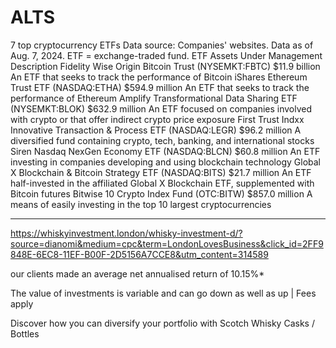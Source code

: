 # ALTS

7 top cryptocurrency ETFs
Data source: Companies' websites. Data as of Aug. 7, 2024. ETF = exchange-traded fund.
ETF	Assets Under Management	Description
Fidelity Wise Origin Bitcoin Trust (NYSEMKT:FBTC)	$11.9 billion	An ETF that seeks to track the performance of Bitcoin
iShares Ethereum Trust ETF (NASDAQ:ETHA)	$594.9 million	An ETF that seeks to track the performance of Ethereum
Amplify Transformational Data Sharing ETF (NYSEMKT:BLOK)	$632.9 million	An ETF focused on companies involved with crypto or that offer indirect crypto price exposure
First Trust Indxx Innovative Transaction & Process ETF (NASDAQ:LEGR)	$96.2 million	A diversified fund containing crypto, tech, banking, and international stocks
Siren Nasdaq NexGen Economy ETF (NASDAQ:BLCN)	$60.8 million	An ETF investing in companies developing and using blockchain technology
Global X Blockchain & Bitcoin Strategy ETF (NASDAQ:BITS)	$21.7 million	An ETF half-invested in the affiliated Global X Blockchain ETF, supplemented with Bitcoin futures
Bitwise 10 Crypto Index Fund (OTC:BITW)	$857.0 million	A means of easily investing in the top 10 largest cryptocurrencies

---

https://whiskyinvestment.london/whisky-investment-d/?source=dianomi&medium=cpc&term=LondonLovesBusiness&click_id=2FF9848E-6EC8-11EF-B00F-2D5156A7CCE8&utm_content=314589

our clients made an average net annualised return of 10.15%*

The value of investments is variable and can go down as well as up | Fees apply

Discover how you can diversify your portfolio with Scotch Whisky Casks / Bottles

